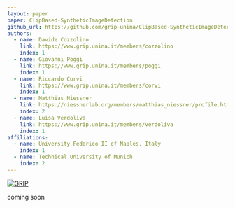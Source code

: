 ```yaml
---
layout: paper
paper: ClipBased-SyntheticImageDetection
github_url: https://github.com/grip-unina/ClipBased-SyntheticImageDetection
authors:  
  - name: Davide Cozzolino
    link: https://www.grip.unina.it/members/cozzolino
    index: 1
  - name: Giovanni Poggi
    link: https://www.grip.unina.it/members/poggi
    index: 1
  - name: Riccardo Corvi
    link: https://www.grip.unina.it/members/corvi
    index: 1
  - name: Matthias Niessner
    link: https://niessnerlab.org/members/matthias_niessner/profile.html
    index: 2
  - name: Luisa Verdoliva
    link: https://www.grip.unina.it/members/verdoliva
    index: 1
affiliations: 
  - name: University Federico II of Naples, Italy
    index: 1
  - name: Technical University of Munich
    index: 2
---
```


[![GRIP](https://img.shields.io/badge/-GRIP-0888ef.svg?style=for-the-badge)](https://www.grip.unina.it)

  
coming soon
